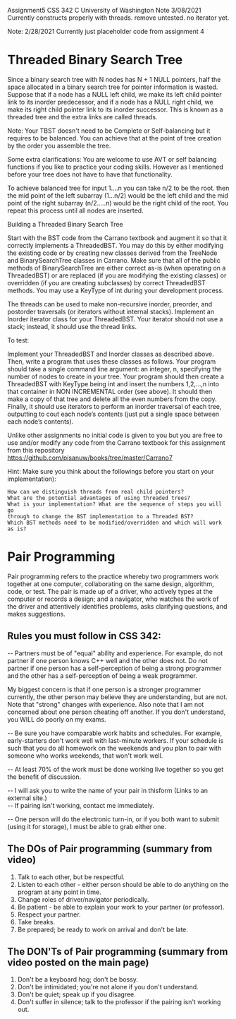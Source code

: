 Assignment5 CSS 342 C University of Washington
Note 3/08/2021
Currently constructs properly with threads. remove untested. no iterator yet.

Note: 2/28/2021
Currently just placeholder code from assignment 4



# Threaded Binary Search Tree  

Since a binary search tree with N nodes has N + 1 NULL pointers, half the space allocated in a binary search tree for pointer information is wasted. Suppose that if a node has a NULL left child, we make its left child pointer link to its inorder predecessor, and if a node has a NULL right child, we make its right child pointer link to its inorder successor. This is known as a threaded tree and the extra links are called threads.

Note: Your TBST doesn't need to be Complete or Self-balancing but it requires to be balanced.  You can achieve that at the point of tree creation by the order you assemble the tree. 

Some extra clarifications: You are welcome to use AVT or self balancing functions if you like to practice your coding skills. However as I mentioned before your tree does not have to have that functionality. 

To achieve balanced tree for input 1....n you can take n/2 to be the root. then the mid point of the left subarray (1...n/2) would be the left child and the mid point of the right subarray (n/2.....n) would be the right child of the root. You repeat this process until all nodes are inserted. 

 

 
Building a Threaded Binary Search Tree

Start with the BST code from the Carrano textbook and augment it so that it correctly implements a ThreadedBST. You may do this by either modifying the existing code or by creating new classes derived from the TreeNode and BinarySearchTree classes in Carrano. Make sure that all of the public methods of BinarySearchTree are either correct as-is (when operating on a ThreadedBST) or are replaced (if you are modifying the existing classes) or overridden (if you are creating subclasses) by correct ThreadedBST methods. You may use a KeyType of int during your development process.

The threads can be used to make non-recursive inorder, preorder, and postorder traversals (or iterators without internal stacks). Implement an Inorder iterator class for your ThreadedBST. Your iterator should not use a stack; instead, it should use the thread links.

 
To test: 

Implement your ThreadedBST and Inorder classes as described above. Then, write a program that uses these classes as follows. Your program should take a single command line argument: an integer, n, specifying the number of nodes to create in your tree. Your program should then create a ThreadedBST with KeyType being int and insert the numbers 1,2,…,n into that container in NON INCREMENTAL order (see above). It should then make a copy of that tree and delete all the even numbers from the copy. Finally, it should use iterators to perform an inorder traversal of each tree, outputting to cout each node’s contents (just put a single space between each node’s contents).

Unlike other assignments no initial code is given to you but you are free to use and/or modify any code from the Carrano textbook for this assignment from this repository  https://github.com/pisanuw/books/tree/master/Carrano7

Hint:  Make sure you think about the followings before you start on your implementation):

    How can we distinguish threads from real child pointers?
    What are the potential advantages of using threaded trees?
    What is your implementation? What are the sequence of steps you will go 
    through to change the BST implementation to a Threaded BST? 
    Which BST methods need to be modified/overridden and which will work as is?

Pair Programming
================

Pair programming refers to the practice whereby two programmers work together
at one computer, collaborating on the same design, algorithm, code, or test.
The pair is made up of a driver, who actively types at the computer or records
a design; and a navigator, who watches the work of the driver and attentively
identifies problems, asks clarifying questions, and makes suggestions.

Rules you must follow in CSS 342:
---------------------------------
-- Partners must be of "equal" ability and experience. 
   For example, do not partner if one person knows C++ well and the
   other does not. Do not partner if one person has a self-perception of being
   a strong programmer and the other has a self-perception of being a
   weak programmer.

   My biggest concern is that if one person is a stronger programmer currently,
   the other person may believe they are understanding, but are not.
   Note that "strong" changes with experience. Also note that I am not
   concerned about one person cheating off another. If you don't understand,
   you WILL do poorly on my exams. 

-- Be sure you have comparable work habits and schedules. For example,
   early-starters don't work well with last-minute workers. If your schedule
   is such that you do all homework on the weekends and you plan to pair with
   someone who works weekends, that won't work well.

-- At least 70% of the work must be done working live together so you 
   get the benefit of discussion.

-- I will ask you to write the name of your pair in thisform (Links to an external site.)   
-- If pairing isn't working, contact me immediately.

-- One person will do the electronic turn-in, or if you both want to submit
   (using it for storage), I must be able to grab either one.

The DOs of Pair programming (summary from video)
------------------------------------------------
1. Talk to each other, but be respectful.
2. Listen to each other - either person should be able to do anything on
   the program at any point in time.
3. Change roles of driver/navigator periodically.
4. Be patient - be able to explain your work to your partner (or professor).
5. Respect your partner.
6. Take breaks.
7. Be prepared; be ready to work on arrival and don't be late.
 
The DON'Ts of Pair programming (summary from video posted on the main page)
---------------------------------------------------
1. Don't be a keyboard hog; don't be bossy.
2. Don't be intimidated; you're not alone if you don't understand.
3. Don't be quiet; speak up if you disagree.
4. Don't suffer in silence; talk to the professor if the pairing isn't working out.
